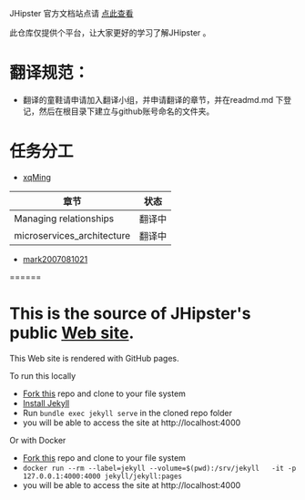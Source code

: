 JHipster  官方文档站点请 [点此查看](http://jhipster.github.io/)

此仓库仅提供个平台，让大家更好的学习了解JHipster 。

# 翻译规范：

* 翻译的童鞋请申请加入翻译小组，并申请翻译的章节，并在readmd.md 下登记，然后在根目录下建立与github账号命名的文件夹。
 


# 任务分工

* [xqMing](https://github.com/QiuMing) 

| 章节 | 状态 | 
|----|----|
| Managing relationships  | 翻译中|
| microservices_architecture  | 翻译中|



* [mark2007081021](https://github.com/mark2007081021)
 
 
======

This is the source of JHipster's public [Web site](http://jhipster.github.io/).
=======

This Web site is rendered with GitHub pages.

To run this locally

* [Fork this](https://github.com/jhipster/jhipster.github.io/fork) repo and clone to your file system
* [Install Jekyll](https://help.github.com/articles/using-jekyll-with-pages/#installing-jekyll)
* Run `bundle exec jekyll serve` in the cloned repo folder
* you will be able to access the site at http://localhost:4000

Or with Docker
* [Fork this](https://github.com/jhipster/jhipster.github.io/fork) repo and clone to your file system
* `docker run --rm --label=jekyll --volume=$(pwd):/srv/jekyll   -it -p 127.0.0.1:4000:4000 jekyll/jekyll:pages`
* you will be able to access the site at http://localhost:4000
